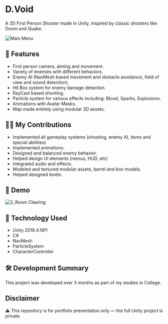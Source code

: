 # D.Void
A 3D First Person Shooter made in Unity, inspired by classic shooters like Doom and Quake.

![Main Menu](https://github.com/user-attachments/assets/81230efe-61b3-4eca-b3a5-789843ac1913)

## 🚀 Features
- First person camera, aiming and movement.
- Variety of enemies with different behaviors.
- Enemy AI (NavMesh based movement and obstacle avoidance, field of view and sound detection).
- Hit Box system for enemy damage detection.
- RayCast based shooting.
- Particle system for various effects including: Blood, Sparks, Explosions.
- Animations with Avatar Masks.
- Map made entirely using modular 3D assets.

## 🧑‍💻 My Contributions

- Implemented all gameplay systems (shooting, enemy AI, items and special abilities)
- Implemented animations.
- Designed and balanced enemy behavior.
- Helped design UI elements (menus, HUD, etc)
- Integrated audio and effects.
- Modeled and textured modular assets, barrel and box models.
- Helped designed levels.

## 🎥 Demo
![2_Room Clearing](https://github.com/user-attachments/assets/71180964-7037-4810-9b1b-5fd0eb76fcff)

## 🧠 Technology Used
- Unity 2019.4.18f1
- C#
- NavMesh
- ParticleSystem
- CharacterController

## 🛠 Development Summary
This project was developed over 3 months as part of my studies in College.

## Disclaimer
⚠️ This repository is for portfolio presentation only — the full Unity project is private.

